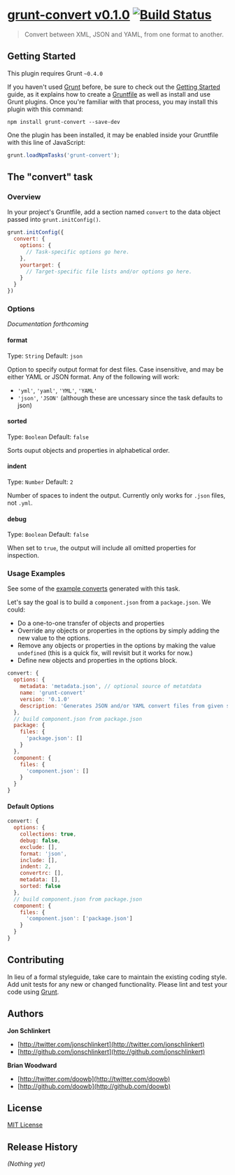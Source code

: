 # [grunt-convert v0.1.0](http://github.com/assemble/grunt-convert) [![Build Status](https://travis-ci.org/assemble/grunt-convert.png)](https://travis-ci.org/assemble/grunt-convert)

> Convert between XML, JSON and YAML, from one format to another.


## Getting Started
This plugin requires Grunt `~0.4.0`

If you haven't used [Grunt](http://gruntjs.com/) before, be sure to check out the [Getting Started](http://gruntjs.com/getting-started) guide, as it explains how to create a [Gruntfile](http://gruntjs.com/sample-gruntfile) as well as install and use Grunt plugins. Once you're familiar with that process, you may install this plugin with this command:

```shell
npm install grunt-convert --save-dev
```

One the plugin has been installed, it may be enabled inside your Gruntfile with this line of JavaScript:

```js
grunt.loadNpmTasks('grunt-convert');
```

## The "convert" task

### Overview
In your project's Gruntfile, add a section named `convert` to the data object passed into `grunt.initConfig()`.

```js
grunt.initConfig({
  convert: {
    options: {
      // Task-specific options go here.
    },
    yourtarget: {
      // Target-specific file lists and/or options go here.
    }
  }
})
```


### Options
_Documentation forthcoming_

#### format
Type: `String`
Default: `json`

Option to specify output format for dest files. Case insensitive, and may be either YAML or JSON format. Any of the following will work:

* `'yml'`, `'yaml'`, `'YML'`, `'YAML'`
* `'json'`, `'JSON'` (although these are uncessary since the task defaults to json)


#### sorted
Type: `Boolean`
Default: `false`

Sorts ouput objects and properties in alphabetical order.


#### indent
Type: `Number`
Default: `2`

Number of spaces to indent the output. Currently only works for `.json` files, not `.yml`.


#### debug
Type: `Boolean`
Default: `false`

When set to `true`, the output will include all omitted properties for inspection.



### Usage Examples
See some of the [example converts](https://github.com/assemble/grunt-convert/tree/master/test/actual) generated with this task.

Let's say the goal is to build a `component.json` from a `package.json`. We could: 

 * Do a one-to-one transfer of objects and properties
 * Override any objects or properties in the options by simply adding the new value to the options. 
 * Remove any objects or properties in the options by making the value `undefined` (this is a quick fix, will revisit but it works for now.)
 * Define new objects and properties in the options block.
 
``` js
convert: {
  options: {
    metadata: 'metadata.json', // optional source of metatdata
    name: 'grunt-convert'
    version: '0.1.0'           
    description: 'Generates JSON and/or YAML convert files from given source files or directories or source files.'
  },
  // build component.json from package.json
  package: {
    files: {
      'package.json': []
    }
  },
  component: {
    files: {
      'component.json': []
    }
  }
}
```


#### Default Options

``` js
convert: {
  options: {
    collections: true,
    debug: false,
    exclude: [],
    format: 'json',
    include: [],
    indent: 2,
    convertrc: [],
    metadata: [],
    sorted: false
  },
  // build component.json from package.json
  component: {
    files: {
      'component.json': ['package.json']
    }
  }
}
```

## Contributing
In lieu of a formal styleguide, take care to maintain the existing coding style. Add unit tests for any new or changed functionality. Please lint and test your code using [Grunt](http://gruntjs.com/).

## Authors

**Jon Schlinkert**

+ [http://twitter.com/jonschlinkert](http://twitter.com/jonschlinkert)
+ [http://github.com/jonschlinkert](http://github.com/jonschlinkert)

**Brian Woodward**

+ [http://twitter.com/doowb](http://twitter.com/doowb)
+ [http://github.com/doowb](http://github.com/doowb)



## License
[MIT License](LICENSE-MIT)

## Release History
_(Nothing yet)_
